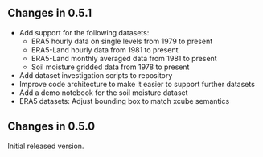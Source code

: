 ## Changes in 0.5.1

 - Add support for the following datasets:
   - ERA5 hourly data on single levels from 1979 to present
   - ERA5-Land hourly data from 1981 to present
   - ERA5-Land monthly averaged data from 1981 to present
   - Soil moisture gridded data from 1978 to present
 - Add dataset investigation scripts to repository
 - Improve code architecture to make it easier to support further datasets 
 - Add a demo notebook for the soil moisture dataset
 - ERA5 datasets: Adjust bounding box to match xcube semantics

## Changes in 0.5.0

Initial released version.
